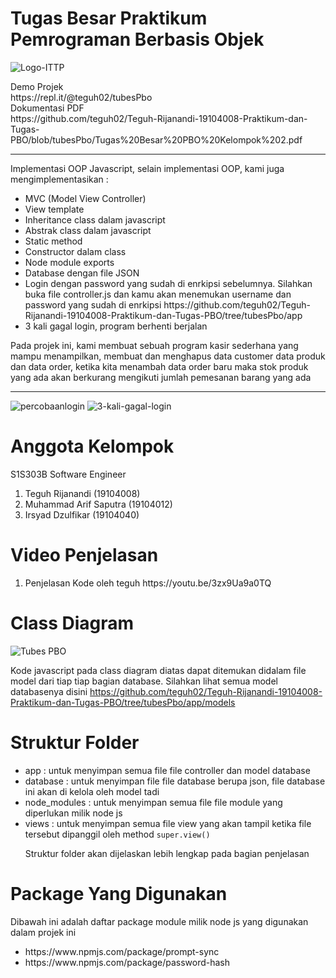 # Tugas Besar Praktikum Pemrograman Berbasis Objek
![Logo-ITTP](https://user-images.githubusercontent.com/43981051/103869569-12f62000-50fd-11eb-86ef-657fdb81da3f.png)
<br>

<div>Demo Projek</div>
https://repl.it/@teguh02/tubesPbo

<div>Dokumentasi PDF</div>
https://github.com/teguh02/Teguh-Rijanandi-19104008-Praktikum-dan-Tugas-PBO/blob/tubesPbo/Tugas%20Besar%20PBO%20Kelompok%202.pdf

<hr>

Implementasi OOP Javascript, selain implementasi OOP, kami juga mengimplementasikan :

<ul>
<li>MVC (Model View Controller) </li>
<li>View template</li>
<li>Inheritance class dalam javascript</li>
<li>Abstrak class dalam javascript</li>
<li>Static method</li>
<li>Constructor dalam class</li>
<li>Node module exports</li>
<li>Database dengan file JSON</li>
<li>Login dengan password yang sudah di enrkipsi sebelumnya. Silahkan buka file controller.js dan kamu akan menemukan username dan password yang sudah di enrkipsi https://github.com/teguh02/Teguh-Rijanandi-19104008-Praktikum-dan-Tugas-PBO/tree/tubesPbo/app </li>
<li>3 kali gagal login, program berhenti berjalan</li>
</ul>

Pada projek ini, kami membuat sebuah program kasir sederhana yang mampu menampilkan, membuat dan menghapus data customer data produk dan data order, ketika kita menambah data
order baru maka stok produk yang ada akan berkurang mengikuti jumlah pemesanan barang yang ada

<hr>

![percobaanlogin](https://user-images.githubusercontent.com/43981051/103970522-0922fa00-519b-11eb-812e-124594800ee8.gif)
![3-kali-gagal-login](https://user-images.githubusercontent.com/43981051/104000879-705ba100-51d1-11eb-9ed6-31d743432320.gif)

# Anggota Kelompok 
S1S303B Software Engineer
<ol>
<li>Teguh Rijanandi          (19104008)</li>
<li>Muhammad Arif Saputra    (19104012)</li>
<li>Irsyad Dzulfikar         (19104040)</li>
</ol>

# Video Penjelasan
<ol>
 <li>Penjelasan Kode oleh teguh https://youtu.be/3zx9Ua9a0TQ</li>
</ol>

# Class Diagram
![Tubes PBO](https://user-images.githubusercontent.com/43981051/103871799-18a13500-5100-11eb-97ff-57ee081db70f.jpg)

Kode javascript pada class diagram diatas dapat ditemukan didalam file model dari tiap tiap bagian database.
Silahkan lihat semua model databasenya disini
https://github.com/teguh02/Teguh-Rijanandi-19104008-Praktikum-dan-Tugas-PBO/tree/tubesPbo/app/models

# Struktur Folder
<ul>
<li>app : untuk menyimpan semua file file controller dan model database</li> 
<li>database : untuk menyimpan file file database berupa json, file database ini akan di kelola oleh model tadi</li>
<li>node_modules : untuk menyimpan semua file file module yang diperlukan milik node js</li>
<li>views : untuk menyimpan semua file view yang akan tampil ketika file tersebut dipanggil oleh method <code>super.view()</code> </li> 
 
Struktur folder akan dijelaskan lebih lengkap pada bagian penjelasan
</ul>

# Package Yang Digunakan
Dibawah ini adalah daftar package module milik node js yang digunakan dalam projek ini  
<ul>
<li>https://www.npmjs.com/package/prompt-sync</li>
<li>https://www.npmjs.com/package/password-hash</li>
</ul>
